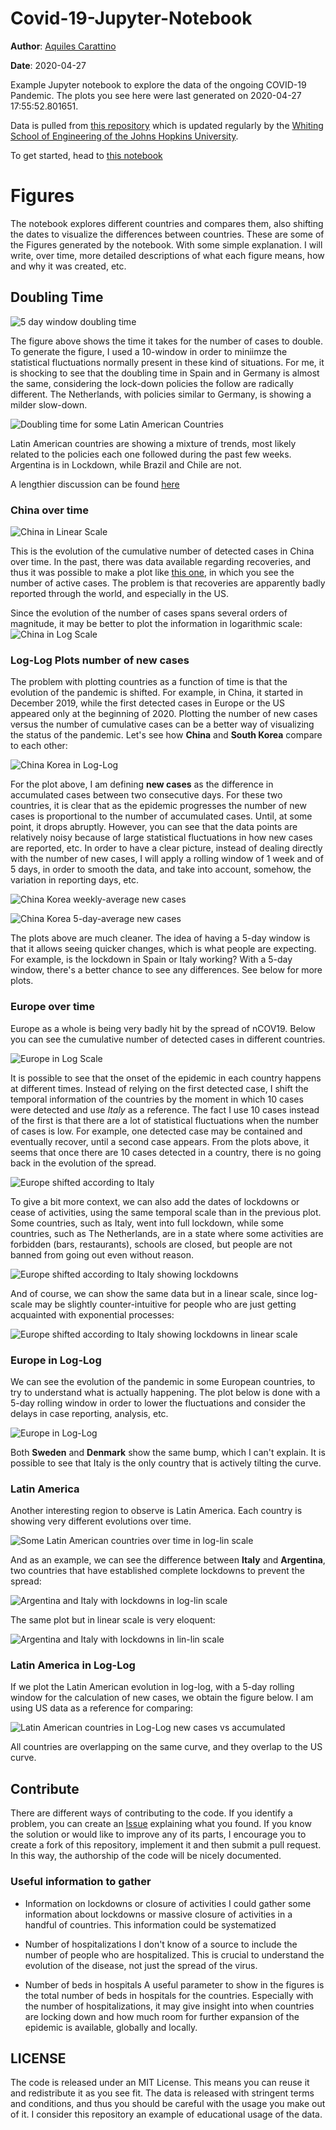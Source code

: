 # Covid-19-Jupyter-Notebook
**Author**: [Aquiles Carattino](https://www.aquicarattino.com)

**Date**: 2020-04-27

Example Jupyter notebook to explore the data of the ongoing COVID-19 Pandemic. The plots you see here were last generated on 2020-04-27 17:55:52.801651. 

Data is pulled from [this repository](https://github.com/CSSEGISandData/COVID-19) which is updated regularly by the [Whiting School of Engineering of the Johns Hopkins University](https://systems.jhu.edu/research/public-health/ncov/).

To get started, head to [this notebook](https://github.com/aquilesC/Covid-19-Jupyter-Notebook/blob/master/Covid_Time_Series.ipynb)

# Figures
The notebook explores different countries and compares them, also shifting the dates to visualize the differences between countries. These are some of the Figures generated by the notebook. With some simple explanation. I will write, over time, more detailed descriptions of what each figure means, how and why it was created, etc.

## Doubling Time
![5 day window doubling time](./Figures/Doubling_Time_Net_Ger_Spa_US_Ita_10_Swe_day.png)

The figure above shows the time it takes for the number of cases to double. To generate the figure, I used a 10-window in order to miniimze the statistical fluctuations normally present in these kind of situations. For me, it is shocking to see that the doubling time in Spain and in Germany is almost the same, considering the lock-down policies the follow are radically different. The Netherlands, with policies similar to Germany, is showing a milder slow-down. 

![Doubling time for some Latin American Countries](./Figures/Doubling_Time_Arg_Chi_Bra_Mex_5_day.png)

Latin American countries are showing a mixture of trends, most likely related to the policies each one followed during the past few weeks. Argentina is in Lockdown, while Brazil and Chile are not. 

A lengthier discussion can be found [here](Doubling_Time.md)


### China over time
![China in Linear Scale](./Figures/China_Lin_Lin.png)

This is the evolution of the cumulative number of detected cases in China over time. In the past, there was data available regarding recoveries, and thus it was possible to make a plot like [this one](https://github.com/aquilesC/Covid-19-Jupyter-Notebook/blob/master/Figures_archive/China_Lin_Lin.png), in which you see the number of active cases. The problem is that recoveries are apparently badly reported through the world, and especially in the US. 

Since the evolution of the number of cases spans several orders of magnitude, it may be better to plot the information in logarithmic scale:
![China in Log Scale](./Figures/China_Log_Lin.png)

### Log-Log Plots number of new cases
The problem with plotting countries as a function of time is that the evolution of the pandemic is shifted. For example, in China, it started in December 2019, while the first detected cases in Europe or the US appeared only at the beginning of 2020. Plotting the number of new cases versus the number of cumulative cases can be a better way of visualizing the status of the pandemic. Let's see how **China** and **South Korea** compare to each other:

![China Korea in Log-Log](./Figures/China_Korea_Log_Log_New_Cumulative.png)

For the plot above, I am defining **new cases** as the difference in accumulated cases between two consecutive days. For these two countries, it is clear that as the epidemic progresses the number of new cases is proportional to the number of accumulated cases. Until, at some point, it drops abruptly. However, you can see that the data points are relatively noisy because of large statistical fluctuations in how new cases are reported, etc. In order to have a clear picture, instead of dealing directly with the number of new cases, I will apply a rolling window of 1 week and of 5 days, in order to smooth the data, and take into account, somehow, the variation in reporting days, etc.

![China Korea weekly-average new cases](./Figures/China_Korea_Log_Log_New_Cumulative_weekly.png)

![China Korea 5-day-average new cases](./Figures/China_Korea_Log_Log_New_Cumulative_5_days.png)

The plots above are much cleaner. The idea of having a 5-day window is that it allows seeing quicker changes, which is what people are expecting. For example, is the lockdown in Spain or Italy working? With a 5-day window, there's a better chance to see any differences. See below for more plots. 

### Europe over time
Europe as a whole is being very badly hit by the spread of nCOV19. Below you can see the cumulative number of detected cases in different countries. 

![Europe in Log Scale](./Figures/Europe_Log_Lin_01.png)

It is possible to see that the onset of the epidemic in each country happens at different times. Instead of relying on the first detected case, I shift the temporal information of the countries by the moment in which 10 cases were detected and use *Italy* as a reference. The fact I use 10 cases instead of the first is that there are a lot of statistical fluctuations when the number of cases is low. For example, one detected case may be contained and eventually recover, until a second case appears. From the plots above, it seems that once there are 10 cases detected in a country, there is no going back in the evolution of the spread. 

![Europe shifted according to Italy](./Figures/Europe_countries_shifted_log_lin.png)

To give a bit more context, we can also add the dates of lockdowns or cease of activities, using the same temporal scale than in the previous plot. Some countries, such as Italy, went into full lockdown, while some countries, such as The Netherlands, are in a state where some activities are forbidden (bars, restaurants), schools are closed, but people are not banned from going out even without reason. 

![Europe shifted according to Italy showing lockdowns](./Figures/Europe_countries_shifted_log_lin_with_lockdowns.png)

And of course, we can show the same data but in a linear scale, since log-scale may be slightly counter-intuitive for people who are just getting acquainted with exponential processes:

![Europe shifted according to Italy showing lockdowns in linear scale](./Figures/Europe_countries_shifted_lin_lin_with_lockdowns.png)

### Europe in Log-Log
We can see the evolution of the pandemic in some European countries, to try to understand what is actually happening. The plot below is done with a 5-day rolling window in order to lower the fluctuations and consider the delays in case reporting, analysis, etc. 

![Europe in Log-Log](./Figures/Europe_Log_Log_New_Cumulative_5_days.png)

Both **Sweden** and **Denmark** show the same bump, which I can't explain. It is possible to see that Italy is the only country that is actively tilting the curve. 

### Latin America
Another interesting region to observe is Latin America. Each country is showing very different evolutions over time. 

![Some Latin American countries over time in log-lin scale](./Figures/Latin_America_Log_Lin.png)

And as an example, we can see the difference between **Italy** and **Argentina**, two countries that have established complete lockdowns to prevent the spread:

![Argentina and Italy with lockdowns in log-lin scale](./Figures/Argentina_Italy_log_lin_with_lockdowns.png)

The same plot but in linear scale is very eloquent:

![Argentina and Italy with lockdowns in lin-lin scale](./Figures/Argentina_Italy_lin_lin_with_lockdowns.png)

### Latin America in Log-Log
If we plot the Latin American evolution in log-log, with a 5-day rolling window for the calculation of new cases, we obtain the figure below. I am using US data as a reference for comparing:

![Latin American countries in Log-Log new cases vs accumulated](./Figures/Latin_America_Log_Log_New_Cumulative_5_days.png)

All countries are overlapping on the same curve, and they overlap to the US curve. 

## Contribute
There are different ways of contributing to the code. If you identify a problem, you can create an [Issue](https://github.com/aquilesC/Covid-19-Jupyter-Notebook/issues) explaining what you found. If you know the solution or would like to improve any of its parts, I encourage you to create a fork of this repository, implement it and then submit a pull request. In this way, the authorship of the code will be nicely documented. 

### Useful information to gather
- Information on lockdowns or closure of activities
    I could gather some information about lockdowns or massive closure of activities in a handful of countries. This information could be systematized
    
- Number of hospitalizations
    I don't know of a source to include the number of people who are hospitalized. This is crucial to understand the evolution of the disease, not just the spread of the virus.
    
- Number of beds in hospitals
    A useful parameter to show in the figures is the total number of beds in hospitals for the countries. Especially with the number of hospitalizations, it may give insight into when countries are locking down and how much room for further expansion of the epidemic is available, globally and locally.


## LICENSE
The code is released under an MIT License. This means you can reuse it and redistribute it as you see fit. The data is released with stringent terms and conditions, and thus you should be careful with the usage you make out of it. I consider this repository an example of educational usage of the data. 